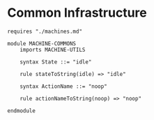 Common Infrastructure
=====================

```k
requires "./machines.md"

module MACHINE-COMMONS
    imports MACHINE-UTILS

    syntax State ::= "idle"

    rule stateToString(idle) => "idle"

    syntax ActionName ::= "noop"

    rule actionNameToString(noop) => "noop"

endmodule

```

